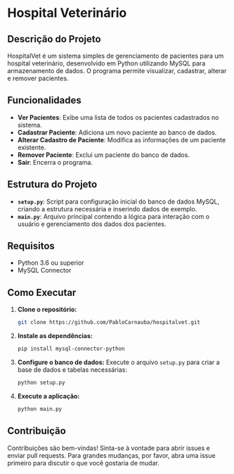 # Hospital Veterinário

## Descrição do Projeto

HospitalVet é um sistema simples de gerenciamento de pacientes para um hospital veterinário, desenvolvido em Python utilizando MySQL para armazenamento de dados. O programa permite visualizar, cadastrar, alterar e remover pacientes.

## Funcionalidades

- **Ver Pacientes**: Exibe uma lista de todos os pacientes cadastrados no sistema.
- **Cadastrar Paciente**: Adiciona um novo paciente ao banco de dados.
- **Alterar Cadastro de Paciente**: Modifica as informações de um paciente existente.
- **Remover Paciente**: Exclui um paciente do banco de dados.
- **Sair**: Encerra o programa.

## Estrutura do Projeto

- **`setup.py`**: Script para configuração inicial do banco de dados MySQL, criando a estrutura necessária e inserindo dados de exemplo.
- **`main.py`**: Arquivo principal contendo a lógica para interação com o usuário e gerenciamento dos dados dos pacientes.

## Requisitos

- Python 3.6 ou superior
- MySQL Connector

## Como Executar

1. **Clone o repositório:**
   ```bash
   git clone https://github.com/PabloCarnauba/hospitalvet.git
   ```
2. **Instale as dependências:**
   ```bash
   pip install mysql-connector-python
   ```
3. **Configure o banco de dados:**
   Execute o arquivo `setup.py` para criar a base de dados e tabelas necessárias:
   ```bash
   python setup.py
   ```
4. **Execute a aplicação:**
   ```bash
   python main.py
   ```

## Contribuição

Contribuições são bem-vindas! Sinta-se à vontade para abrir issues e enviar pull requests. Para grandes mudanças, por favor, abra uma issue primeiro para discutir o que você gostaria de mudar.